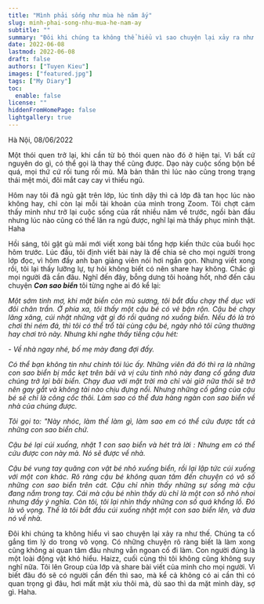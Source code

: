 ```yaml
---
title: "Mình phải sống như mùa hè năm ấy"
slug: minh-phai-song-nhu-mua-he-nam-ay
subtitle: ""
summary: "Đôi khi chúng ta không thể hiểu vì sao chuyện lại xảy ra như thế. Chúng ta cố gắng tìm lý do trong vô vọng. Tôi cũng từng như thế. Hay hỏi tại sao, rồi tôi bắt đâu..."
date: 2022-06-08
lastmod: 2022-06-08
draft: false
authors: ["Tuyen Kieu"]
images: ["featured.jpg"]
tags: ["My Diary"]
toc:
  enable: false
license: ""
hiddenFromHomePage: false
lightgallery: true
---
```


<p style = "text-align: justify"></p>

<p style = "text-align: justify">Hà Nội, 08/06/2022</p>

<p style = "text-align: justify">Một thói quen trở lại, khi cần từ bỏ thói quen nào đó ở hiện tại. Vì bất cứ nguyên do gì, có thể gọi là thay thế cũng được. Dạo này cuộc sống bộn bề quá, mọi thứ cứ rối tung rối mù. Mà bản thân thì lúc nào cũng trong trạng thái mệt mỏi, đôi mắt cay cay vì thiếu ngủ.</p>

<p style = "text-align: justify">Hôm nay tôi đã ngủ gật trên lớp, lúc tỉnh dậy thì cả lớp đã tan học lúc nào không hay, chỉ còn lại mỗi tài khoản của mình trong Zoom. Tôi chợt cảm thấy mình như trở lại cuộc sống của rất nhiều năm về trước, ngồi bàn đầu nhưng lúc nào cũng có thể lăn ra ngủ được, nghĩ lại mà thấy phục mình thật. Haha</p>

<p style = "text-align: justify">Hồi sáng, tôi gật gù mãi mới viết xong bài tổng hợp kiến thức của buổi học hôm trước. Lúc đầu, tôi định viết bài này là để chia sẻ cho mọi người trong lớp đọc, vì hôm đấy anh bạn giảng viên nói hơi ngắn gọn. Nhưng viết xong rồi, tôi lại thấy lưỡng lự, tự hỏi không biết có nên share hay không. Chắc gì mọi người đã cần đâu. Nghĩ đến đây, bỗng dưng tôi hoảng hốt, nhớ đến câu chuyện <i><b>Con sao biển</b></i> tôi từng nghe ai đó kể lại:</p>

<i>
<p style = "text-align: justify">Một sớm tinh mơ, khi mặt biển còn mù sương, tôi bắt đầu chạy thể dục với đôi chân trần. Ở phía xa, tôi thấy một cậu bé có vẻ bận rộn. Cậu bé chạy lăng xăng, cúi nhặt những vật gì đó rồi quăng nó xuống biển. Nếu đó là trò chơi thi ném đá, thì tôi có thể trổ tài cùng cậu bé, ngày nhỏ tôi cũng thường hay chơi trò này. Nhưng khi nghe thấy tiếng cậu hét:</p>

\- Về nhà ngay nhé, bố mẹ mày đang đợi đấy.</p>

<p style = "text-align: justify">Có thể bạn không tin như chính tôi lúc ấy. Những viên đá đó thì ra là những con sao biển bị mắc kẹt trên bãi và vị cứu tinh nhỏ này đang cố gắng đưa chúng trở lại bãi biển. Chạy đua với mặt trời mà chỉ vài giờ nữa thôi sẽ trở nên gay gắt và không tài nào chịu đựng nổi. Nhưng những cố gắng của cậu bé sẽ chỉ là công cốc thôi. Làm sao có thể đưa hàng ngàn con sao biển về nhà của chúng được.</p>

<p style = "text-align: justify">Tôi gọi to: "Này nhóc, làm thế làm gì, làm sao em có thể cứu được tất cả những con sao biển chứ.</p>

<p style = "text-align: justify">Cậu bé lại cúi xuống, nhặt 1 con sao biển và hét trả lời : Nhưng em có thể cứu được con này mà. Nó sẽ được về nhà.</p>

<p style = "text-align: justify"> Cậu bé vung tay quăng con vật bé nhỏ xuống biển, rồi lại lập tức cúi xuống với một con khác. Rõ ràng cậu bé không quan tâm đến chuyện có vô số những con sao biển trên cát. Cậu chỉ nhìn thấy những sự sống mà cậu đang nắm trong tay. Cái mà cậu bé nhìn thấy dù chỉ là một con số nhỏ nhoi nhưng đầy ý nghĩa. Còn tôi, tôi lại nhìn thấy những con số quá khổng lồ. Đó là vô vọng. Thế là tôi bắt đầu cúi xuống nhặt một con sao biển lên, và đưa nó về nhà.</p></i>

<p style = "text-align: justify">Đôi khi chúng ta không hiểu vì sao chuyện lại xảy ra như thế. Chúng ta cố gắng tìm lý do trong vô vọng. Có những chuyện rõ ràng biết là làm xong cũng không ai quan tâm đâu nhưng vẫn ngoan cố đi làm. Con người đúng là một loài động vật khó hiểu. Haizz, cuối cùng thì tôi không cũng không suy nghĩ nữa. Tôi lên Group của lớp và share bài viết của mình cho mọi người. Vì biết đâu đó sẽ có người cần đến thì sao, mà kể cả không có ai cần thì có quan trọng gì đâu, hơi mất mặt xíu thôi mà, dù sao thì da mặt mình dày, sợ gì. Haha.</p>
